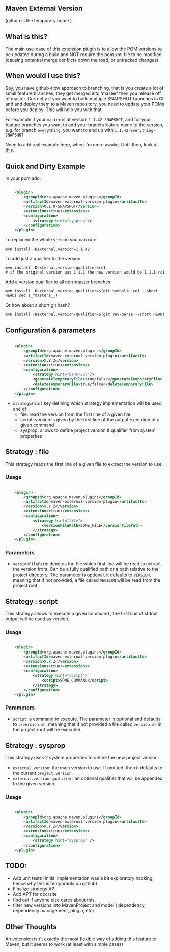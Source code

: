 Maven External Version
-----------------------

(github is the temporary home.)

What is this?
--------------

The main use-case of this extension plugin is to allow the POM versions to be updated during a build and NOT require
the pom.xml file to be modified (causing potential merge conflicts down the road, or untracked changes)

When would I use this?
-----------------------

Say, you have github-flow approach to branching, that is you create a lot of small feature branches, they get merged
into 'master' then you release off of master.  Currently if you want to build multiple SNAPSHOT branches in CI and
and deploy them to a Maven repository, you need to update your POMs before you deploy.  This will help you with that.

For example if your `master` is at version `1.1.42-SNAPSHOT`, and for your feature branches you want to add your
branch/feature name to the version, e.g. for branch `everything`, you want to end up with `1.1.42-everything-SNAPSHOT`


Need to add real example here, when I'm more awake. Until then, look at [this](https://github.com/bdemers/maven-external-version/blob/master/maven-external-version-plugin/src/it/simple-module/pom.xml#L54-L68).

Quick and Dirty Example
------------------------


In your pom add:

```xml

    <plugin>
        <groupId>org.apache.maven.plugins</groupId>
        <artifactId>maven-external-version-plugin</artifactId>
        <version>0.1.0-SNAPSHOT</version>
        <extensions>true</extensions>
        <configuration>
            <strategy hint="sysprop"/>
        </configuration>
    </plugin>

```

To replaced the whole version you can run:

```
mvn install -Dexternal.version=1.1.42
```

To add just a qualifier to the version:

```
mvn install -Dexternal.version-qualifier=rc1
# if the original version was 1.1.1 the new version would be 1.1.1-rc1
```

Add a version qualifier to all non-master branches

```
mvn install -Dexternal.version-qualifier=$(git symbolic-ref --short HEAD| sed s_^master$__)
```

Or how about a short git hash?

```
mvn install -Dexternal.version-qualifier=$(git rev-parse --short HEAD)
```

Configuration & parameters
-----

```xml

    <plugin>
        <groupId>org.apache.maven.plugins</groupId>
        <artifactId>maven-external-version-plugin</artifactId>
        <version>X.Y.Z</version>
        <extensions>true</extensions>
        <configuration>
            <strategy hint="STRATEGY"/>
            <generateTemporaryFile>true/false</generateTemporaryFile>
            <deleteTemporaryFile>true/false</deleteTemporaryFile>
        </configuration>
    </plugin>

```

- `strategy#hint` key defining which strategy implementation will be used, one of
  - file: read the version from the first line of a given file
  - script: version is given by the first line of the output execution of a given command
  - sysprop: allows to define project version & qualifier from system properties
  
## Strategy : file

This strategy reads the first line of a given file to extract the version to use. 

### Usage

```xml

    <plugin>
        <groupId>org.apache.maven.plugins</groupId>
        <artifactId>maven-external-version-plugin</artifactId>
        <version>X.Y.Z</version>
        <extensions>true</extensions>
        <configuration>
            <strategy hint="file">
                <versionFilePath>SOME_FILE</versionFilePath>
            </strategy>
        </configuration>
    </plugin>

```

### Parameters

- `versionFilePath`: denotes the file which first line will be read to extract the version from. Can be a fully qualified path or a path relative to the project directory. The parameter is optional, it defaults to `VERSION`, meaning that if not provided, a file called `VERSION` will be read from the project root. 

## Strategy : script

This strategy allows to execute a given command ; the first line of stdout output will be used as version. 

### Usage

```xml

    <plugin>
        <groupId>org.apache.maven.plugins</groupId>
        <artifactId>maven-external-version-plugin</artifactId>
        <version>X.Y.Z</version>
        <extensions>true</extensions>
        <configuration>
            <strategy hint="script">
                <script>SOME_COMMAND</script>
            </strategy>
        </configuration>
    </plugin>

```

### Parameters

- `script`: a command to execute. The parameter is optional and defaults to `./version.sh`, meaning that if not provided a file called `version.sh` in the project root will be executed. 

## Strategy : sysprop

This strategy uses 2 system properties to define the new project version:

- `external.version`: the main version to use. If omitted, then it defaults to the current `project.version`.
- `external.version-qualifier`: an optional qualifier that will be appended to the given version

### Usage

``` xml

    <plugin>
        <groupId>org.apache.maven.plugins</groupId>
        <artifactId>maven-external-version-plugin</artifactId>
        <version>X.Y.Z</version>
        <extensions>true</extensions>
        <configuration>
            <strategy hint="sysprop" />
        </configuration>
    </plugin>

```

TODO:
-----

* Add unit tests (Initial implementation was a bit exploratory hacking, hence why this is temporarily on github)
* Finalize strategy API
* Add APT for doc/site
* find out if anyone else cares about this.
* filter new versions into MavenProject and model ( dependency, dependency management, plugin, etc)

Other Thoughts
---------------

An extension isn't exactly the most flexible way of adding this feature to Maven, but it seems to work (at least with
simple cases)


